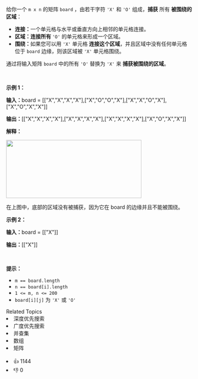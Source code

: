 <p>给你一个 <code>m x n</code> 的矩阵 <code>board</code> ，由若干字符 <code>'X'</code> 和 <code>'O'</code>&nbsp;组成，<strong>捕获</strong> 所有 <strong>被围绕的区域</strong>：</p>

<ul> 
 <li><strong>连接：</strong>一个单元格与水平或垂直方向上相邻的单元格连接。</li> 
 <li><strong>区域：连接所有&nbsp;</strong><code>'O'</code>&nbsp;的单元格来形成一个区域。</li> 
 <li><strong>围绕：</strong>如果您可以用&nbsp;<code>'X'</code>&nbsp;单元格 <strong>连接这个区域</strong>，并且区域中没有任何单元格位于&nbsp;<code>board</code> 边缘，则该区域被 <code>'X'</code>&nbsp;单元格围绕。</li> 
</ul>

<p>通过将输入矩阵&nbsp;<code>board</code> 中的所有 <code>'O'</code>&nbsp;替换为 <code>'X'</code> 来 <strong>捕获被围绕的区域</strong>。</p>

<div class="original__bRMd"> 
 <div> 
  <p>&nbsp;</p> 
 </div>
</div>

<p><strong class="example">示例 1：</strong></p>

<div class="example-block"> 
 <p><strong>输入：</strong><span class="example-io">board = [["X","X","X","X"],["X","O","O","X"],["X","X","O","X"],["X","O","X","X"]]</span></p> 
</div>

<p><b>输出：</b><span class="example-io">[["X","X","X","X"],["X","X","X","X"],["X","X","X","X"],["X","O","X","X"]]</span></p>

<p><strong>解释：</strong></p> 
<img alt="" src="https://pic.leetcode.cn/1718167191-XNjUTG-image.png" style="width: 367px; height: 158px;" /> 
<p>在上图中，底部的区域没有被捕获，因为它在 board 的边缘并且不能被围绕。</p>

<p><strong class="example">示例 2：</strong></p>

<div class="example-block"> 
 <p><strong>输入：</strong><span class="example-io">board = [["X"]]</span></p> 
</div>

<p><strong>输出：</strong><span class="example-io">[["X"]]</span></p>

<p>&nbsp;</p>

<p><strong>提示：</strong></p>

<ul> 
 <li><code>m == board.length</code></li> 
 <li><code>n == board[i].length</code></li> 
 <li><code>1 &lt;= m, n &lt;= 200</code></li> 
 <li><code>board[i][j]</code> 为 <code>'X'</code> 或 <code>'O'</code></li> 
</ul>

<div><div>Related Topics</div><div><li>深度优先搜索</li><li>广度优先搜索</li><li>并查集</li><li>数组</li><li>矩阵</li></div></div><br><div><li>👍 1144</li><li>👎 0</li></div>